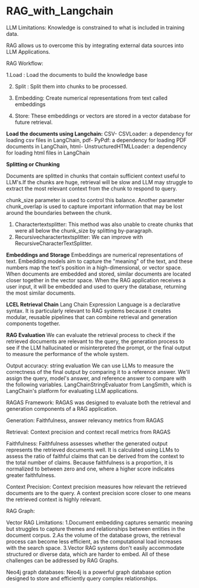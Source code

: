 # RAG_with_Langchain

LLM Limitations: Knowledge is constrained to what is included in training data.

RAG allows us to overcome this by integrating external data sources into LLM Applications.

RAG Workflow:

 1.Load : Load the documents to build the knowledge base

2. Split : Split them into chunks to be processed.

3. Embedding: Create numerical representations from text called embeddings

4. Store: These embeddings or vectors are stored in a vector database for future retrieval.


**Load the documents using Langchain:**
CSV- CSVLoader: a dependency for loading csv files in LangChain, pdf- PyPdf: a dependency for loading PDF documents in LangChain, html- UnstructuredHTMLLoader: a dependency for loading html files in LangChain

**Splitting or Chunking**

Documents are splitted in chunks that contain sufficient context useful to LLM's.If the chunks are huge, retrieval will be slow and LLM may struggle to extract the most relevant context from the chunk to respond to query. 

chunk_size parameter is used to control this balance. Another parameter chunk_overlap is used to capture important information that may be lost around the boundaries between the chunk.

1. Charactertextsplitter: This method was also unable to create chunks that were all below the chunk_size by splitting by-paragraph.
2. Recursivecharactertextsplitter: We can improve with RecursiveCharacterTextSplitter.

**Embeddings and Storage**
Embeddings are numerical representations of text.
Embedding models aim to capture the "meaning" of the text, and these numbers map the text's position in a high-dimensional, or vector space.
When documents are embedded and stored, similar documents are located closer together in the vector space. When the RAG application receives a user input, it will be embedded and used to query the database, returning the most similar documents.


**LCEL Retrieval Chain**
Lang Chain Expression Language is a declarative syntax.
It is particularly relevant to RAG systems because it creates modular, reusable pipelines that can combine retrieval and generation components together.

**RAG Evaluation**
We can evaluate the retrieval process to check if the retrieved documents are relevant to the query, 
the generation process to see if the LLM hallucinated or misinterpreted the prompt, or 
the final output to measure the performance of the whole system.

Output accuracy: string evaluation
We can use LLMs to measure the correctness of the final output by comparing it to a reference answer. We'll assign the query, model's answer, and reference answer to compare with the following variables.
LangChainStringEvaluator from LangSmith, which is LangChain's platform for evaluating LLM applications. 

RAGAS Framework:
RAGAS was designed to evaluate both the retrieval and generation components of a RAG application.

Generation: Faithfulness, answer relevancy metrics from RAGAS

Retrieval: Context precision and context recall metrics from RAGAS

Faithfulness: Faithfulness assesses whether the generated output represents the retrieved documents well. It is calculated using LLMs to assess the ratio of faithful claims that can be derived from the context to the total number of claims. Because faithfulness is a proportion, it is normalized to between zero and one, where a higher score indicates greater faithfulness.

Context Precision: Context precision measures how relevant the retrieved documents are to the query. A context precision score closer to one means the retrieved context is highly relevant.

RAG Graph:

Vector RAG Limitations:
1.Document embedding captures semantic meaning but struggles to capture themes and relationships between entities in the document corpus.
2.As the volume of the database grows, the retrieval process can become less efficient, as the computational load increases with the search space.
3.Vector RAG systems don't easily accommodate structured or diverse data, which are harder to embed.
All of these challenges can be addressed by RAG Graphs.

Neo4j graph databases:
Neo4j is a powerful graph database option designed to store and efficiently query complex relationships.




